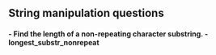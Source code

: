 ## String manipulation questions
#### - Find the length of a non-repeating character substring. - longest_substr_nonrepeat
